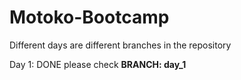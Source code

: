 # Motoko-Bootcamp
Different days are different branches in the repository

Day 1: DONE please check **BRANCH: day_1**
